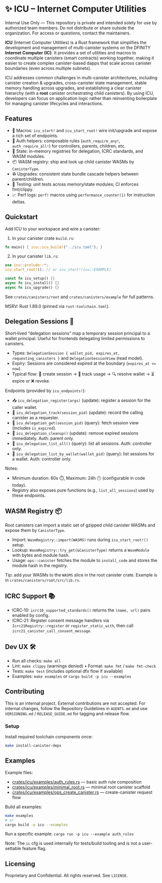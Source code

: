 # ✨ ICU – Internet Computer Utilities

Internal Use Only — This repository is private and intended solely for use by authorized team members. Do not distribute or share outside the organization. For access or questions, contact the maintainers.

**ICU** (Internet Computer Utilities) is a Rust framework that simplifies the development and management of multi-canister systems on the DFINITY **Internet Computer (IC)**. It provides a set of utilities and macros to coordinate multiple canisters (smart contracts) working together, making it easier to create complex canister-based dapps that scale across canister boundaries (even across multiple subnets).

ICU addresses common challenges in multi-canister architectures, including canister creation & upgrades, cross-canister state management, stable memory handling across upgrades, and establishing a clear canister hierarchy (with a **root** canister orchestrating child canisters). By using ICU, developers can focus on application logic rather than reinventing boilerplate for managing canister lifecycles and interactions.

## Features

- 🧩 Macros: `icu_start!` and `icu_start_root!` wire init/upgrade and expose a rich set of endpoints.
- 🔐 Auth helpers: composable rules (`auth_require_any!`, `auth_require_all!`) for controllers, parents, children, etc.
- 🧠 State: in-memory registries for delegation, ICRC standards, and WASM modules.
- 📦 WASM registry: ship and look up child canister WASMs by `CanisterType`.
- ♻️ Upgrades: consistent state bundle cascade helpers between parent/children.
- 🧪 Testing: unit tests across memory/state modules; CI enforces fmt/clippy.
- 📈 Perf logs: `perf!` macros using `performance_counter(1)` for instruction deltas.

## Quickstart

Add ICU to your workspace and wire a canister:

1) In your canister crate `build.rs`:

```rust
fn main() { icu::icu_build!("../icu.toml"); }
```

2) In your canister `lib.rs`:

```rust
use icu::prelude::*;
icu_start_root!(); // or icu_start!(icu::EXAMPLE)

const fn icu_setup() {}
async fn icu_install() {}
async fn icu_upgrade() {}
```

See `crates/canisters/root` and `crates/canisters/example` for full patterns.

MSRV: Rust 1.89.0 (pinned via `rust-toolchain.toml`).

## Delegation Sessions 🔑

Short‑lived “delegation sessions” map a temporary session principal to a wallet principal. Useful for frontends delegating limited permissions to canisters.

- Types: `DelegationSession { wallet_pid, expires_at, requesting_canisters }` and `DelegationSessionView` (read model).
- Expiry: Sessions are considered expired at the boundary (`expires_at <= now`).
- Typical flow: 🧪 create session → 📡 track usage → 🔍 resolve wallet → ⏳ expire or ❌ revoke.

Endpoints (provided by `icu_endpoints!`):

- 📥 `icu_delegation_register(args)` (update): register a session for the caller wallet.
- 👣 `icu_delegation_track(session_pid)` (update): record the calling canister as a requester.
- 🔎 `icu_delegation_get(session_pid)` (query): fetch session view (includes `is_expired`).
- 🧹 `icu_delegation_cleanup()` (update): remove expired sessions immediately. Auth: parent only.
- 📜 `icu_delegation_list_all()` (query): list all sessions. Auth: controller only.
- 🧭 `icu_delegation_list_by_wallet(wallet_pid)` (query): list sessions for a wallet. Auth: controller only.

Notes:
- Minimum duration: 60s ⏱️, Maximum: 24h 🕛 (configurable in code today).
- Registry also exposes pure functions (e.g., `list_all_sessions`) used by these endpoints.

## WASM Registry 📦

Root canisters can import a static set of gzipped child canister WASMs and expose them by `CanisterType`.

- Import: `WasmRegistry::import(WASMS)` runs during `icu_start_root!()` setup.
- Lookup: `WasmRegistry::try_get(&CanisterType)` returns a `WasmModule` with bytes and module hash.
- Usage: `ops::canister` fetches the module to `install_code` and stores the module hash in the registry.

Tip: add your WASMs to the `WASMS` slice in the root canister crate. Example is in `crates/canisters/root/src/lib.rs`.

## ICRC Support 📚

- ICRC‑10: `icrc10_supported_standards()` returns the `(name, url)` pairs enabled by config.
- ICRC‑21: Register consent message handlers via `Icrc21Registry::register` or `register_static_with`, then call `icrc21_canister_call_consent_message`.

## Dev UX 🛠️

- Run all checks: `make all`
- Lint: `make clippy` (warnings denied) • Format: `make fmt` / `make fmt-check`
- Tests: `make test` (includes optional dfx flow if available)
- Examples: `make examples` or `cargo build -p icu --examples`

## Contributing

This is an internal project. External contributions are not accepted. For internal changes, follow the Repository Guidelines in `AGENTS.md` and use `VERSIONING.md` / `RELEASE_GUIDE.md` for tagging and release flow.

### Setup

Install required toolchain components once:

```bash
make install-canister-deps
```

## Examples

Example files:

- [crates/icu/examples/auth_rules.rs](crates/icu/examples/auth_rules.rs) — basic auth rule composition
- [crates/icu/examples/minimal_root.rs](crates/icu/examples/minimal_root.rs) — minimal root canister scaffold
- [crates/icu/examples/ops_create_canister.rs](crates/icu/examples/ops_create_canister.rs) — create-canister request flow

Build all examples:

```bash
make examples
# or
cargo build -p icu --examples
```

Run a specific example: `cargo run -p icu --example auth_rules`

Note: The `ic` cfg is used internally for tests/build tooling and is not a user-settable feature flag.

## Licensing

Proprietary and Confidential. All rights reserved. See `LICENSE`.
